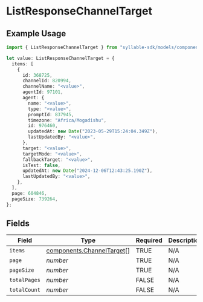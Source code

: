 # ListResponseChannelTarget

## Example Usage

```typescript
import { ListResponseChannelTarget } from "syllable-sdk/models/components";

let value: ListResponseChannelTarget = {
  items: [
    {
      id: 368725,
      channelId: 820994,
      channelName: "<value>",
      agentId: 97101,
      agent: {
        name: "<value>",
        type: "<value>",
        promptId: 837945,
        timezone: "Africa/Mogadishu",
        id: 976460,
        updatedAt: new Date("2023-05-29T15:24:04.349Z"),
        lastUpdatedBy: "<value>",
      },
      target: "<value>",
      targetMode: "<value>",
      fallbackTarget: "<value>",
      isTest: false,
      updatedAt: new Date("2024-12-06T12:43:25.190Z"),
      lastUpdatedBy: "<value>",
    },
  ],
  page: 604846,
  pageSize: 739264,
};
```

## Fields

| Field                                                                  | Type                                                                   | Required                                                               | Description                                                            |
| ---------------------------------------------------------------------- | ---------------------------------------------------------------------- | ---------------------------------------------------------------------- | ---------------------------------------------------------------------- |
| `items`                                                                | [components.ChannelTarget](/sdk-docs/models/components/channeltarget)[] | TRUE                                                     | N/A                                                                    |
| `page`                                                                 | *number*                                                               | TRUE                                                     | N/A                                                                    |
| `pageSize`                                                             | *number*                                                               | TRUE                                                     | N/A                                                                    |
| `totalPages`                                                           | *number*                                                               | FALSE                                                     | N/A                                                                    |
| `totalCount`                                                           | *number*                                                               | FALSE                                                     | N/A                                                                    |